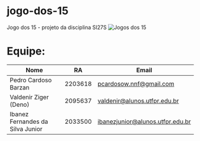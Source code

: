 # jogo-dos-15
Jogo dos 15 - projeto da disciplina SI27S
![Jogos dos 15](https://cdn.awsli.com.br/600x700/1371/1371841/produto/57103272/5a85b42d4f.jpg)
# Equipe:
Nome | RA | Email
-----|----|-------
Pedro Cardoso Barzan | 2203618 | pcardosow.nnf@gmail.com
Valdenir Ziger (Deno) | 2095637 | valdenir@alunos.utfpr.edu.br
Ibanez Fernandes da Silva Junior | 2033500 | ibanezjunior@alunos.utfpr.edu.br
